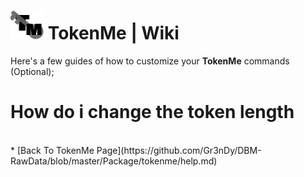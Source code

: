 # ![app icon](https://github.com/Gr3nDy/DBM-RawData/blob/master/Package/tokenme/Screenshot/icon.png) TokenMe | Wiki
Here's a few guides of how to customize your **TokenMe** commands (Optional);

# How do i change the token length

<br>
* [Back To TokenMe Page](https://github.com/Gr3nDy/DBM-RawData/blob/master/Package/tokenme/help.md)
